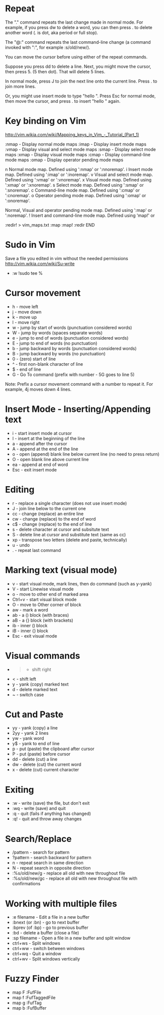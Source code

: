 Repeat
====

The "." command repeats the last change made in normal mode. For example, if you press dw to delete a word, you can then press . to delete another word (. is dot, aka period or full stop).

The "@:" command repeats the last command-line change (a command invoked with ":", for example :s/old/new/).

You can move the cursor before using either of the repeat commands.

Suppose you press dd to delete a line. Next, you might move the cursor, then press 5. (5 then dot). That will delete 5 lines.

In normal mode, press J to join the next line onto the current line. Press . to join more lines.

Or, you might use insert mode to type "hello ". Press Esc for normal mode, then move the cursor, and press . to insert "hello " again.

Key binding on Vim
====

http://vim.wikia.com/wiki/Mapping_keys_in_Vim_-_Tutorial_(Part_1)

:nmap - Display normal mode maps
:imap - Display insert mode maps
:vmap - Display visual and select mode maps
:smap - Display select mode maps
:xmap - Display visual mode maps
:cmap - Display command-line mode maps
:omap - Display operator pending mode maps

n  Normal mode map. Defined using ':nmap' or ':nnoremap'.
i  Insert mode map. Defined using ':imap' or ':inoremap'.
v  Visual and select mode map. Defined using ':vmap' or ':vnoremap'.
x  Visual mode map. Defined using ':xmap' or ':xnoremap'.
s  Select mode map. Defined using ':smap' or ':snoremap'.
c  Command-line mode map. Defined using ':cmap' or ':cnoremap'.
o  Operator pending mode map. Defined using ':omap' or ':onoremap'.

<Space>  Normal, Visual and operator pending mode map. Defined using
         ':map' or ':noremap'.
!  Insert and command-line mode map. Defined using 'map!' or

:redir! > vim_maps.txt
:map
:map!
:redir END

Sudo in Vim
===

Save a file you edited in vim without the needed permissions
http://vim.wikia.com/wiki/Su-write

+ :w !sudo tee % 

Cursor movement
====

+ h - move left
+ j - move down
+ k - move up
+ l - move right
+ w - jump by start of words (punctuation considered words)
+ W - jump by words (spaces separate words)
+ e - jump to end of words (punctuation considered words)
+ E - jump to end of words (no punctuation)
+ b - jump backward by words (punctuation considered words)
+ B - jump backward by words (no punctuation)
+ 0 - (zero) start of line
+ ^ - first non-blank character of line
+ $ - end of line
+ G - Go To command (prefix with number - 5G goes to line 5)

Note: Prefix a cursor movement command with a number to repeat it. For example, 4j moves down 4 lines.

Insert Mode - Inserting/Appending text
====

+ i - start insert mode at cursor
+ I - insert at the beginning of the line
+ a - append after the cursor
+ A - append at the end of the line
+ o - open (append) blank line below current line (no need to press return)
+ O - open blank line above current line
+ ea - append at end of word
+ Esc - exit insert mode

Editing
====
+ r - replace a single character (does not use insert mode)
+ J - join line below to the current one
+ cc - change (replace) an entire line
+ cw - change (replace) to the end of word
+ c$ - change (replace) to the end of line
+ s - delete character at cursor and subsitute text
+ S - delete line at cursor and substitute text (same as cc)
+ xp - transpose two letters (delete and paste, technically)
+ u - undo
+ . - repeat last command

Marking text (visual mode)
====

+ v - start visual mode, mark lines, then do command (such as y-yank)
+ V - start Linewise visual mode
+ o - move to other end of marked area
+ Ctrl+v - start visual block mode
+ O - move to Other corner of block
+ aw - mark a word
+ ab - a () block (with braces)
+ aB - a {} block (with brackets)
+ ib - inner () block
+ iB - inner {} block
+ Esc - exit visual mode

Visual commands
====

+ > - shift right
+ < - shift left
+ y - yank (copy) marked text
+ d - delete marked text
+ ~ - switch case

Cut and Paste
====

+ yy - yank (copy) a line
+ 2yy - yank 2 lines
+ yw - yank word
+ y$ - yank to end of line
+ p - put (paste) the clipboard after cursor
+ P - put (paste) before cursor
+ dd - delete (cut) a line
+ dw - delete (cut) the current word
+ x - delete (cut) current character

Exiting
====

+ :w - write (save) the file, but don't exit
+ :wq - write (save) and quit
+ :q - quit (fails if anything has changed)
+ :q! - quit and throw away changes

Search/Replace
====

+ /pattern - search for pattern
+ ?pattern - search backward for pattern
+ n - repeat search in same direction
+ N - repeat search in opposite direction
+ :%s/old/new/g - replace all old with new throughout file
+ :%s/old/new/gc - replace all old with new throughout file with confirmations

Working with multiple files
====

+ :e filename - Edit a file in a new buffer
+ :bnext (or :bn) - go to next buffer
+ :bprev (of :bp) - go to previous buffer
+ :bd - delete a buffer (close a file)
+ :sp filename - Open a file in a new buffer and split window
+ ctrl+ws - Split windows
+ ctrl+ww - switch between windows
+ ctrl+wq - Quit a window
+ ctrl+wv - Split windows vertically

Fuzzy Finder
====

+ map <leader>F :FufFile<CR>
+ map <leader>f :FufTaggedFile<CR>
+ map <leader>g :FufTag<CR>
+ map <leader>b :FufBuffer<CR>  